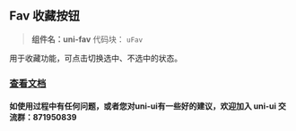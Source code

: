 ## Fav 收藏按钮

> **组件名：uni-fav**
> 代码块： `uFav`

用于收藏功能，可点击切换选中、不选中的状态。

### [查看文档](https://uniapp.dcloud.io/component/uniui/uni-fav)

#### 如使用过程中有任何问题，或者您对uni-ui有一些好的建议，欢迎加入 uni-ui 交流群：871950839 
